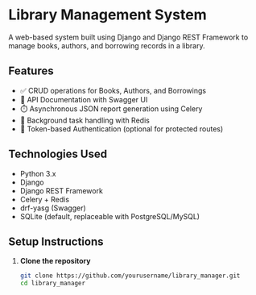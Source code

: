 # Library Management System

A web-based system built using Django and Django REST Framework to manage books, authors, and borrowing records in a library.

## Features

- ✅ CRUD operations for Books, Authors, and Borrowings
- 📄 API Documentation with Swagger UI
- ⏱️ Asynchronous JSON report generation using Celery
- 🧠 Background task handling with Redis
- 🔐 Token-based Authentication (optional for protected routes)

## Technologies Used

- Python 3.x
- Django
- Django REST Framework
- Celery + Redis
- drf-yasg (Swagger)
- SQLite (default, replaceable with PostgreSQL/MySQL)

## Setup Instructions

1. **Clone the repository**
   ```bash
   git clone https://github.com/yourusername/library_manager.git
   cd library_manager


